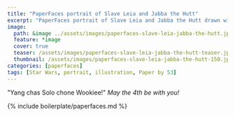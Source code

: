```yaml
---
title: "PaperFaces portrait of Slave Leia and Jabba the Hutt"
excerpt: "PaperFaces portrait of Slave Leia and Jabba the Hutt drawn with Paper by 53 on an iPad."
image: 
  path: &image ../assets/images/paperfaces-slave-leia-jabba-the-hutt.jpg 
  feature: *image
  cover: true
  teaser: /assets/images/paperfaces-slave-leia-jabba-the-hutt-teaser.jpg
  thumbnail: /assets/images/paperfaces-slave-leia-jabba-the-hutt-150.jpg
categories: [paperfaces]
tags: [Star Wars, portrait, illustration, Paper by 53]
---
```


"Yang chas Solo chone Wookiee!" *May the 4th be with you!*

{% include boilerplate/paperfaces.md %}
